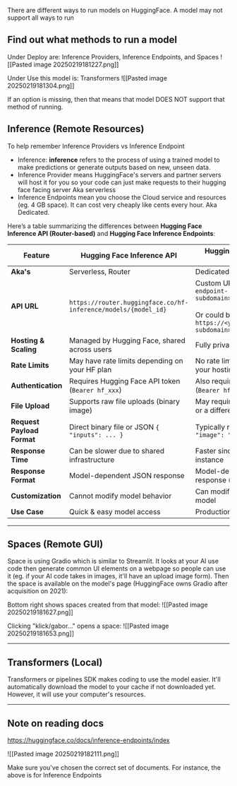 
There are different ways to run models on HuggingFace. A model may not support all ways to run

## Find out what methods to run a model

Under Deploy are:
Inference Providers, Inference Endpoints, and Spaces
![[Pasted image 20250219181227.png]]

Under Use this model is:
Transformers
![[Pasted image 20250219181304.png]]


If an option is missing, then that means that model DOES NOT support that method of running.

## Inference (Remote Resources)

To help remember Inference Providers vs Inference Endpoint
 - Inference: **inference** refers to the process of using a trained model to make predictions or generate outputs based on new, unseen data.
 - Inference Provider means HuggingFace's servers and partner servers will host it for you so your code can just make requests to their hugging face facing server Aka serverless
 - Inference Endpoints mean you choose the Cloud service and resources (eg. 4 GB space). It can cost very cheaply like cents every hour. Aka Dedicated.


Here’s a table summarizing the differences between **Hugging Face Inference API (Router-based)** and **Hugging Face Inference Endpoints**:

| **Feature**                | **Hugging Face Inference API**                                 | **Hugging Face Inference Endpoint**                                                                                                    |
| -------------------------- | -------------------------------------------------------------- | -------------------------------------------------------------------------------------------------------------------------------------- |
| **Aka's**                  | Serverless, Router                                             | Dedicated, Cloud                                                                                                                       |
| **API URL**                | `https://router.huggingface.co/hf-inference/models/{model_id}` | Custom URL: `https://<your-endpoint-subdomain>.hf.space/`<br><br>Or could be:<br>`https://<your-endpoint-subdomain>.huggingface.cloud` |
| **Hosting & Scaling**      | Managed by Hugging Face, shared across users                   | Fully private, dedicated to you                                                                                                        |
| **Rate Limits**            | May have rate limits depending on your HF plan                 | No rate limits (depends on your hosting setup)                                                                                         |
| **Authentication**         | Requires Hugging Face API token (`Bearer hf_xxx`)              | Also requires API token (`Bearer hf_xxx`)                                                                                              |
| **File Upload**            | Supports raw file uploads (binary image)                       | May require Base64 encoding or a different format                                                                                      |
| **Request Payload Format** | Direct binary file or JSON `{ "inputs": ... }`                 | Typically requires JSON `{ "image": "<base64>" }`                                                                                      |
| **Response Time**          | Can be slower due to shared infrastructure                     | Faster since it's a dedicated instance                                                                                                 |
| **Response Format**        | Model-dependent JSON response                                  | Model-dependent JSON response (may vary slightly)                                                                                      |
| **Customization**          | Cannot modify model behavior                                   | Can modify or fine-tune the model                                                                                                      |
| **Use Case**               | Quick & easy model access                                      | Production-ready deployment                                                                                                            |

---

## Spaces (Remote GUI)
 Space is using Gradio which is similar to Streamlit. It looks at your AI use code then generate common UI elements on a webpage so people can use it (eg. if your AI code takes in images, it'll have an upload image form). Then the space is available on the model's page (HuggingFace owns Gradio after acquisition on 2021):
   

Bottom right shows spaces created from that model:
![[Pasted image 20250219181627.png]]

Clicking "klick/gabor..." opens a space:
![[Pasted image 20250219181653.png]]

---

## Transformers (Local)

Transformers or pipelines SDK makes coding to use the model easier. It'll automatically download the model to your cache if not downloaded yet. However, it will use your computer's resources.


---

## Note on reading docs

https://huggingface.co/docs/inference-endpoints/index

![[Pasted image 20250219182111.png]]

Make sure you've chosen the correct set of documents. For instance, the above is for Inference Endpoints